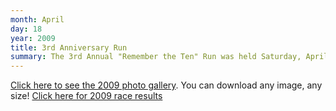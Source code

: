 ```yaml
---
month: April
day: 18
year: 2009
title: 3rd Anniversary Run
summary: The 3rd Annual "Remember the Ten" Run was held Saturday, April 18, 2009.
---
```


[Click here to see the 2009 photo gallery](https://www.flickr.com/photos/rttr-remember/albums/72157690839583106). You can download any image, any size!
[Click here for 2009 race results](http://www.onlineraceresults.com/event/view_event.php?event_id=3478)
